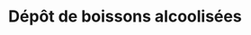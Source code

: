 ---
title: "Dépôt de boissons alcoolisées"
url: /nzerekore/depot-de-boissons-alcoolisees/
shop: Getränke
---